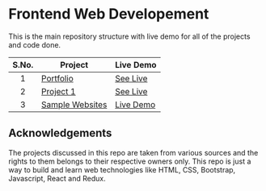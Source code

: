 # Frontend Web Developement

This is the main repository structure with live demo for all of the projects and code done.


|  S.No.  | Project | Live Demo |
|   :-:   | ------- | --------- |
| 1 | [Portfolio]()      | [See Live]()               |
| 2 | [Project 1]()        | [See Live]()               |
| 3 | [Sample Websites]()             | [Live Demo]()

## Acknowledgements

The projects discussed in this repo are taken from various sources and the rights to them belongs to their respective owners only. This repo is just a way to build and learn web technologies like HTML, CSS, Bootstrap, Javascript, React and Redux.
